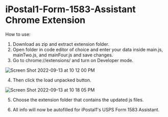 # iPostal1-Form-1583-Assistant Chrome Extension
How to use:

1. Download as zip and extract extension folder.
2. Open folder in code editor of choice and enter your data inside main.js, mainTwo.js, and mainFour.js and save changes.
3. Go to chrome://extensions/ and turn on Developer mode.

 ![Screen Shot 2022-09-13 at 10 12 00 PM](https://user-images.githubusercontent.com/93180479/190050730-9596ff04-dc30-4905-8c40-54151acd5ee7.png)

4. Then click the load unpacked button.

![Screen Shot 2022-09-13 at 10 18 05 PM](https://user-images.githubusercontent.com/93180479/190051888-aaa7b134-056b-45ac-9fb3-3a9af12fbb43.png)

5. Choose the extension folder that contains the updated js files.

6. All info will now be autofilled for iPostal1's USPS Form 1583 Assistant.
